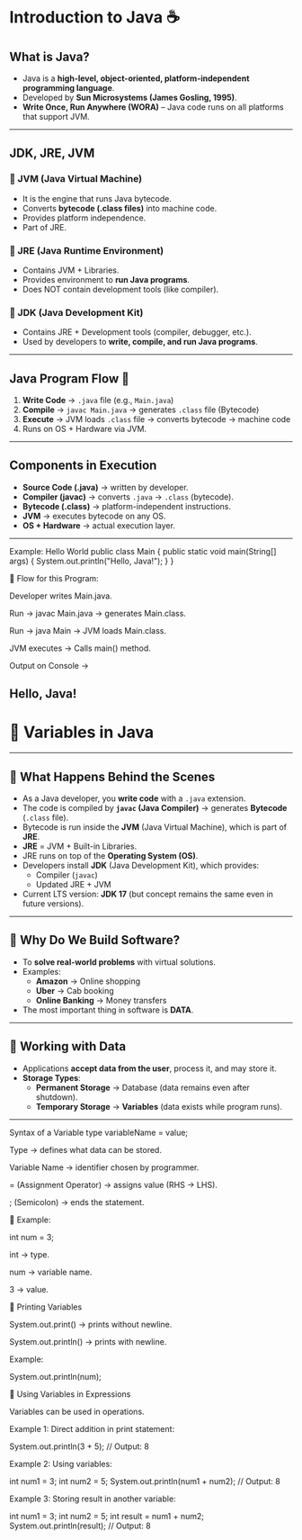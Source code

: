 
# Introduction to Java ☕

## What is Java?
- Java is a **high-level, object-oriented, platform-independent programming language**.
- Developed by **Sun Microsystems (James Gosling, 1995)**.
- **Write Once, Run Anywhere (WORA)** – Java code runs on all platforms that support JVM.

---

## JDK, JRE, JVM

### 🔹 JVM (Java Virtual Machine)
- It is the engine that runs Java bytecode.
- Converts **bytecode (.class files)** into machine code.
- Provides platform independence.
- Part of JRE.

### 🔹 JRE (Java Runtime Environment)
- Contains JVM + Libraries.
- Provides environment to **run Java programs**.
- Does NOT contain development tools (like compiler).

### 🔹 JDK (Java Development Kit)
- Contains JRE + Development tools (compiler, debugger, etc.).
- Used by developers to **write, compile, and run Java programs**.

---

## Java Program Flow 🚦

1. **Write Code** → `.java` file (e.g., `Main.java`)
2. **Compile** → `javac Main.java` → generates `.class` file (Bytecode)
3. **Execute** → JVM loads `.class` file → converts bytecode → machine code
4. Runs on OS + Hardware via JVM.

---

## Components in Execution

- **Source Code (.java)** → written by developer.
- **Compiler (javac)** → converts `.java` → `.class` (bytecode).
- **Bytecode (.class)** → platform-independent instructions.
- **JVM** → executes bytecode on any OS.
- **OS + Hardware** → actual execution layer.

---
Example: Hello World
public class Main {
    public static void main(String[] args) {
        System.out.println("Hello, Java!");
    }
}

🔹 Flow for this Program:

Developer writes Main.java.

Run → javac Main.java → generates Main.class.

Run → java Main → JVM loads Main.class.

JVM executes → Calls main() method.

Output on Console →

Hello, Java!
---
# 📘 Variables in Java

---

## 🔹 What Happens Behind the Scenes
- As a Java developer, you **write code** with a `.java` extension.  
- The code is compiled by **`javac` (Java Compiler)** → generates **Bytecode** (`.class` file).  
- Bytecode is run inside the **JVM** (Java Virtual Machine), which is part of **JRE**.  
- **JRE** = JVM + Built-in Libraries.  
- JRE runs on top of the **Operating System (OS)**.  
- Developers install **JDK** (Java Development Kit), which provides:
  - Compiler (`javac`)
  - Updated JRE + JVM  
- Current LTS version: **JDK 17** (but concept remains the same even in future versions).  

---

## 🔹 Why Do We Build Software?
- To **solve real-world problems** with virtual solutions.  
- Examples:
  - **Amazon** → Online shopping  
  - **Uber** → Cab booking  
  - **Online Banking** → Money transfers  
- The most important thing in software is **DATA**.

---

## 🔹 Working with Data
- Applications **accept data from the user**, process it, and may store it.  
- **Storage Types**:
  - **Permanent Storage** → Database (data remains even after shutdown).  
  - **Temporary Storage** → **Variables** (data exists while program runs).  

---

Syntax of a Variable
type variableName = value;

Type → defines what data can be stored.

Variable Name → identifier chosen by programmer.

= (Assignment Operator) → assigns value (RHS → LHS).

; (Semicolon) → ends the statement.

📌 Example:

int num = 3;

int → type.

num → variable name.

3 → value.

🔹 Printing Variables

System.out.print() → prints without newline.

System.out.println() → prints with newline.

Example:

System.out.println(num);

🔹 Using Variables in Expressions

Variables can be used in operations.

Example 1: Direct addition in print statement:

System.out.println(3 + 5); // Output: 8

Example 2: Using variables:

int num1 = 3;
int num2 = 5;
System.out.println(num1 + num2); // Output: 8

Example 3: Storing result in another variable:

int num1 = 3;
int num2 = 5;
int result = num1 + num2;
System.out.println(result); // Output: 8
